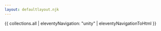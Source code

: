 ```yaml
---
layout: defaultlayout.njk
---
```

{{ collections.all | eleventyNavigation: "unity" | eleventyNavigationToHtml }}